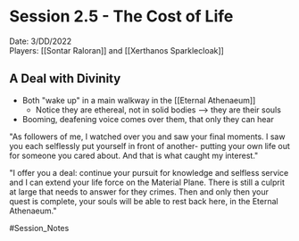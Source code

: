 # Session 2.5 - The Cost of Life

Date: 3/DD/2022  
Players: [[Sontar Raloran]] and [[Xerthanos Sparklecloak]]

## A Deal with Divinity
- Both "wake up" in a main walkway in the [[Eternal Athenaeum]] 
	- Notice they are ethereal, not in solid bodies --> they are their souls
- Booming, deafening voice comes over them, that only they can hear

"As followers of me, I watched over you and saw your final moments. I saw you each selflessly put yourself in front of another- putting your own life out for someone you cared about. And that is what caught my interest."

"I offer you a deal: continue your pursuit for knowledge and selfless service and I can extend your life force on the Material Plane. There is still a culprit at large that needs to answer for they crimes. Then and only then your quest is complete, your souls will be able to rest back here, in the Eternal Athenaeum."

#Session_Notes